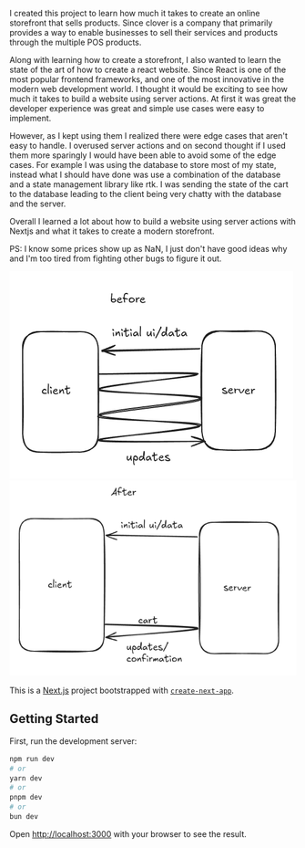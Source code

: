 I created this project to learn how much it takes to create an online storefront that sells products. Since clover is a company that primarily provides a way to enable businesses to sell their services and products through the multiple POS products.

Along with learning how to create a storefront, I also wanted to learn the state of the art of how to create a react website. Since React is one of the most popular frontend frameworks, and one of the most innovative in the modern web development world. I thought it would be exciting to see how much it takes to build a website using server actions. At first it was great the developer experience was great and simple use cases were easy to implement.

However, as I kept using them I realized there were edge cases that aren't easy to handle. I overused server actions and on second thought if I used them more sparingly I would have been able to avoid some of the edge cases. For example I was using the database to store most of my state, instead what I should have done was use a combination of the database and a state management library like rtk. I was sending the state of the cart to the database leading to the client being very chatty with the database and the server.

Overall I learned a lot about how to build a website using server actions with Nextjs and what it takes to create a modern storefront.

PS: I know some prices show up as NaN, I just don't have good ideas why and I'm too tired from fighting other bugs to figure it out.

![alt text](image.png)
![alt text](image-1.png)

This is a [Next.js](https://nextjs.org/) project bootstrapped with [`create-next-app`](https://github.com/vercel/next.js/tree/canary/packages/create-next-app).

## Getting Started

First, run the development server:

```bash
npm run dev
# or
yarn dev
# or
pnpm dev
# or
bun dev
```

Open [http://localhost:3000](http://localhost:3000) with your browser to see the result.
